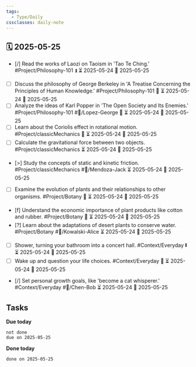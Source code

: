 ```yaml
---
tags:
  - Type/Daily
cssclasses: daily-note
---
```


## 🗓️ 2025-05-25

- [/] Read the works of Laozi on Taoism in 'Tao Te Ching.' #Project/Philosophy-101 ⏫ ⏳ 2025-05-24 📅 2025-05-25
- [ ] Discuss the philosophy of George Berkeley in 'A Treatise Concerning the Principles of Human Knowledge.' #Project/Philosophy-101 🔽 ⏳ 2025-05-24 📅 2025-05-25
- [ ] Analyze the ideas of Karl Popper in 'The Open Society and Its Enemies.' #Project/Philosophy-101 #👤/Lopez-George 🔺 ⏳ 2025-05-24 📅 2025-05-25
- [ ] Learn about the Coriolis effect in rotational motion. #Project/classicMechanics 🔺 ⏳ 2025-05-24 📅 2025-05-25
- [ ] Calculate the gravitational force between two objects. #Project/classicMechanics ⏳ 2025-05-24 📅 2025-05-25
- [>] Study the concepts of static and kinetic friction. #Project/classicMechanics #👤/Mendoza-Jack ⏳ 2025-05-24 📅 2025-05-25
- [ ] Examine the evolution of plants and their relationships to other organisms. #Project/Botany 🔼 ⏳ 2025-05-24 📅 2025-05-25
- [f] Understand the economic importance of plant products like cotton and rubber. #Project/Botany 🔼 ⏳ 2025-05-24 📅 2025-05-25
- [?] Learn about the adaptations of desert plants to conserve water. #Project/Botany #👤/Kowalski-Alice ⏳ 2025-05-24 📅 2025-05-25
- [ ] Shower, turning your bathroom into a concert hall. #Context/Everyday ⏬ ⏳ 2025-05-24 📅 2025-05-25
- [ ] Wake up and question your life choices. #Context/Everyday 🔺 ⏳ 2025-05-24 📅 2025-05-25
- [/] Set personal growth goals, like 'become a cat whisperer.' #Context/Everyday #👤/Chen-Bob ⏳ 2025-05-24 📅 2025-05-25

## Tasks

**Due today**

```tasks
not done
due on 2025-05-25
```

**Done today**

```tasks
done on 2025-05-25
```
            